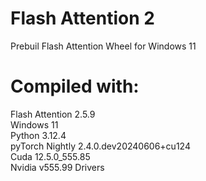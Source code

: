 # Flash Attention 2
Prebuil Flash Attention Wheel for Windows 11

# Compiled with:
Flash Attention 2.5.9\
Windows 11\
Python 3.12.4\
pyTorch Nightly 2.4.0.dev20240606+cu124\
Cuda 12.5.0_555.85\
Nvidia v555.99 Drivers
